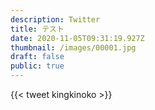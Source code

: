 ```yaml
---
description: Twitter
title: テスト
date: 2020-11-05T09:31:19.927Z
thumbnail: /images/00001.jpg
draft: false
public: true
---
```

{{< tweet kingkinoko >}}